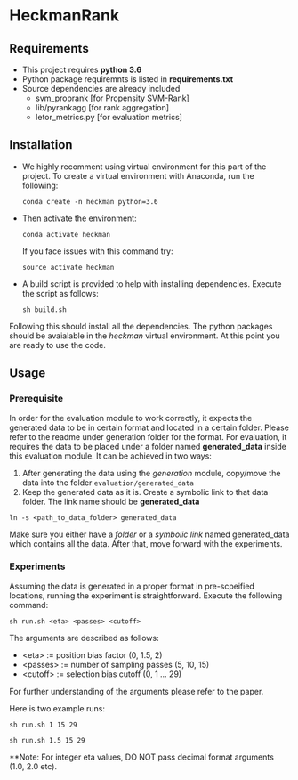 # HeckmanRank

## Requirements

- This project requires **python 3.6**
- Python package requiremnts is listed in **requirements.txt**
- Source dependencies are already included 
    - svm_proprank      [for Propensity SVM-Rank]
    - lib/pyrankagg     [for rank aggregation]
    - letor_metrics.py  [for evaluation metrics]


## Installation

- We highly recomment using virtual environment for this part of the project. To create a virtual environment with Anaconda, run the following:

    ```
    conda create -n heckman python=3.6
    ```

- Then activate the environment:

    ```
    conda activate heckman
    ```
    If you face issues with this command try:
    ```
    source activate heckman
    ```
- A build script is provided to help with installing dependencies. Execute the script as follows:

    ```
    sh build.sh
    ```

Following this should install all the dependencies. The python packages should be avaialable in the _heckman_ virtual environment. At this point you are ready to use the code.



## Usage

### Prerequisite

In order for the evaluation module to work correctly, it expects the generated data to be in certain format and located in a certain folder. Please refer to the readme under generation folder for the format. For evaluation, it requires the data to be placed under a folder named **generated_data** inside this evaluation module. It can be achieved in two ways:

1. After generating the data using the _generation_ module, copy/move the data into the folder ```evaluation/generated_data```
2. Keep the generated data as it is. Create a symbolic link to that data folder. The link name should be **generated_data**

```
ln -s <path_to_data_folder> generated_data
```

Make sure you either have a _folder_ or a _symbolic link_ named generated_data which contains all the data. After that, move forward with the experiments.

### Experiments

Assuming the data is generated in a proper format in pre-scpeified locations, running the experiment is straightforward. Execute the following command:

```
sh run.sh <eta> <passes> <cutoff>
```

The arguments are described as follows:

- \<eta> := position bias factor (0, 1.5, 2)
- \<passes> := number of sampling passes (5, 10, 15)
- \<cutoff> := selection bias cutoff (0, 1 ... 29)

For further understanding of the arguments please refer to the paper.

Here is two example runs:

```
sh run.sh 1 15 29
```

```
sh run.sh 1.5 15 29
```

**Note: For integer eta values, DO NOT pass decimal format arguments (1.0, 2.0 etc).